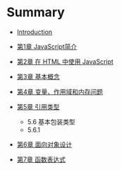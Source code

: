 # Summary

* [Introduction](README.md)
* [第1章 JavaScript简介](chapter1.md)
* [第2章 在 HTML 中使用 JavaScript](chapter2.md)
* [第3章 基本概念](chapter3.md)
* [第4章 变量、作用域和内存问题](chapter4.md)
* [第5章 引用类型](chapter5.md)
     * 5.6 基本包装类型
     * 5.6.1 

* [第6章 面向对象设计](chapter6.md)
* [第7章 函数表达式](chapter7.md)

